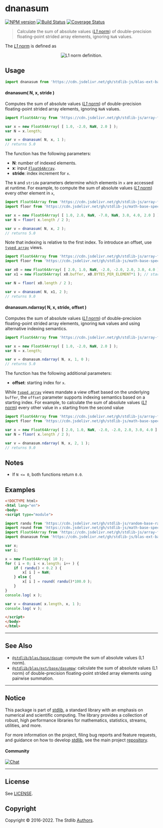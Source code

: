 <!--

@license Apache-2.0

Copyright (c) 2020 The Stdlib Authors.

Licensed under the Apache License, Version 2.0 (the "License");
you may not use this file except in compliance with the License.
You may obtain a copy of the License at

   http://www.apache.org/licenses/LICENSE-2.0

Unless required by applicable law or agreed to in writing, software
distributed under the License is distributed on an "AS IS" BASIS,
WITHOUT WARRANTIES OR CONDITIONS OF ANY KIND, either express or implied.
See the License for the specific language governing permissions and
limitations under the License.

-->

# dnanasum

[![NPM version][npm-image]][npm-url] [![Build Status][test-image]][test-url] [![Coverage Status][coverage-image]][coverage-url] <!-- [![dependencies][dependencies-image]][dependencies-url] -->

> Calculate the sum of absolute values ([_L1_ norm][l1norm]) of double-precision floating-point strided array elements, ignoring `NaN` values.

<section class="intro">

The [_L1_ norm][l1norm] is defined as

<!-- <equation class="equation" label="eq:l1norm" align="center" raw="\|\mathbf{x}\|_1 = \sum_{i=0}^{n-1} \vert x_i \vert" alt="L1 norm definition."> -->

<div class="equation" align="center" data-raw-text="\|\mathbf{x}\|_1 = \sum_{i=0}^{n-1} \vert x_i \vert" data-equation="eq:l1norm">
    <img src="https://cdn.jsdelivr.net/gh/stdlib-js/stdlib@37e8b551d14d17010e51f87e3e171e62c090fa5f/lib/node_modules/@stdlib/blas/ext/base/dnanasum/docs/img/equation_l1norm.svg" alt="L1 norm definition.">
    <br>
</div>

<!-- </equation> -->

</section>

<!-- /.intro -->



<section class="usage">

## Usage

```javascript
import dnanasum from 'https://cdn.jsdelivr.net/gh/stdlib-js/blas-ext-base-dnanasum@esm/index.mjs';
```

#### dnanasum( N, x, stride )

Computes the sum of absolute values ([_L1_ norm][l1norm]) of double-precision floating-point strided array elements, ignoring `NaN` values.

```javascript
import Float64Array from 'https://cdn.jsdelivr.net/gh/stdlib-js/array-float64@esm/index.mjs';

var x = new Float64Array( [ 1.0, -2.0, NaN, 2.0 ] );
var N = x.length;

var v = dnanasum( N, x, 1 );
// returns 5.0
```

The function has the following parameters:

-   **N**: number of indexed elements.
-   **x**: input [`Float64Array`][@stdlib/array/float64].
-   **stride**: index increment for `x`.

The `N` and `stride` parameters determine which elements in `x` are accessed at runtime. For example, to compute the sum of absolute values ([_L1_ norm][l1norm]) every other element in `x`,

```javascript
import Float64Array from 'https://cdn.jsdelivr.net/gh/stdlib-js/array-float64@esm/index.mjs';
import floor from 'https://cdn.jsdelivr.net/gh/stdlib-js/math-base-special-floor@esm/index.mjs';

var x = new Float64Array( [ 1.0, 2.0, NaN, -7.0, NaN, 3.0, 4.0, 2.0 ] );
var N = floor( x.length / 2 );

var v = dnanasum( N, x, 2 );
// returns 5.0
```

Note that indexing is relative to the first index. To introduce an offset, use [`typed array`][mdn-typed-array] views.

<!-- eslint-disable stdlib/capitalized-comments -->

```javascript
import Float64Array from 'https://cdn.jsdelivr.net/gh/stdlib-js/array-float64@esm/index.mjs';
import floor from 'https://cdn.jsdelivr.net/gh/stdlib-js/math-base-special-floor@esm/index.mjs';

var x0 = new Float64Array( [ 2.0, 1.0, NaN, -2.0, -2.0, 2.0, 3.0, 4.0 ] );
var x1 = new Float64Array( x0.buffer, x0.BYTES_PER_ELEMENT*1 ); // start at 2nd element

var N = floor( x0.length / 2 );

var v = dnanasum( N, x1, 2 );
// returns 9.0
```

#### dnanasum.ndarray( N, x, stride, offset )

Computes the sum of absolute values ([_L1_ norm][l1norm]) of double-precision floating-point strided array elements, ignoring `NaN` values and using alternative indexing semantics.

```javascript
import Float64Array from 'https://cdn.jsdelivr.net/gh/stdlib-js/array-float64@esm/index.mjs';

var x = new Float64Array( [ 1.0, -2.0, NaN, 2.0 ] );
var N = x.length;

var v = dnanasum.ndarray( N, x, 1, 0 );
// returns 5.0
```

The function has the following additional parameters:

-   **offset**: starting index for `x`.

While [`typed array`][mdn-typed-array] views mandate a view offset based on the underlying `buffer`, the `offset` parameter supports indexing semantics based on a starting index. For example, to calculate the sum of absolute values ([_L1_ norm][l1norm]) every other value in `x` starting from the second value

```javascript
import Float64Array from 'https://cdn.jsdelivr.net/gh/stdlib-js/array-float64@esm/index.mjs';
import floor from 'https://cdn.jsdelivr.net/gh/stdlib-js/math-base-special-floor@esm/index.mjs';

var x = new Float64Array( [ 2.0, 1.0, NaN, -2.0, -2.0, 2.0, 3.0, 4.0 ] );
var N = floor( x.length / 2 );

var v = dnanasum.ndarray( N, x, 2, 1 );
// returns 9.0
```

</section>

<!-- /.usage -->

<section class="notes">

## Notes

-   If `N <= 0`, both functions return `0.0`.

</section>

<!-- /.notes -->

<section class="examples">

## Examples

<!-- eslint no-undef: "error" -->

```html
<!DOCTYPE html>
<html lang="en">
<body>
<script type="module">

import randu from 'https://cdn.jsdelivr.net/gh/stdlib-js/random-base-randu@esm/index.mjs';
import round from 'https://cdn.jsdelivr.net/gh/stdlib-js/math-base-special-round@esm/index.mjs';
import Float64Array from 'https://cdn.jsdelivr.net/gh/stdlib-js/array-float64@esm/index.mjs';
import dnanasum from 'https://cdn.jsdelivr.net/gh/stdlib-js/blas-ext-base-dnanasum@esm/index.mjs';

var x;
var i;

x = new Float64Array( 10 );
for ( i = 0; i < x.length; i++ ) {
    if ( randu() < 0.2 ) {
        x[ i ] = NaN;
    } else {
        x[ i ] = round( randu()*100.0 );
    }
}
console.log( x );

var v = dnanasum( x.length, x, 1 );
console.log( v );

</script>
</body>
</html>
```

</section>

<!-- /.examples -->

<section class="references">

</section>

<!-- /.references -->

<!-- Section for related `stdlib` packages. Do not manually edit this section, as it is automatically populated. -->

<section class="related">

* * *

## See Also

-   <span class="package-name">[`@stdlib/blas/base/dasum`][@stdlib/blas/base/dasum]</span><span class="delimiter">: </span><span class="description">compute the sum of absolute values (L1 norm).</span>
-   <span class="package-name">[`@stdlib/blas/ext/base/dasumpw`][@stdlib/blas/ext/base/dasumpw]</span><span class="delimiter">: </span><span class="description">calculate the sum of absolute values (L1 norm) of double-precision floating-point strided array elements using pairwise summation.</span>

</section>

<!-- /.related -->

<!-- Section for all links. Make sure to keep an empty line after the `section` element and another before the `/section` close. -->


<section class="main-repo" >

* * *

## Notice

This package is part of [stdlib][stdlib], a standard library with an emphasis on numerical and scientific computing. The library provides a collection of robust, high performance libraries for mathematics, statistics, streams, utilities, and more.

For more information on the project, filing bug reports and feature requests, and guidance on how to develop [stdlib][stdlib], see the main project [repository][stdlib].

#### Community

[![Chat][chat-image]][chat-url]

---

## License

See [LICENSE][stdlib-license].


## Copyright

Copyright &copy; 2016-2022. The Stdlib [Authors][stdlib-authors].

</section>

<!-- /.stdlib -->

<!-- Section for all links. Make sure to keep an empty line after the `section` element and another before the `/section` close. -->

<section class="links">

[npm-image]: http://img.shields.io/npm/v/@stdlib/blas-ext-base-dnanasum.svg
[npm-url]: https://npmjs.org/package/@stdlib/blas-ext-base-dnanasum

[test-image]: https://github.com/stdlib-js/blas-ext-base-dnanasum/actions/workflows/test.yml/badge.svg?branch=main
[test-url]: https://github.com/stdlib-js/blas-ext-base-dnanasum/actions/workflows/test.yml?query=branch:main

[coverage-image]: https://img.shields.io/codecov/c/github/stdlib-js/blas-ext-base-dnanasum/main.svg
[coverage-url]: https://codecov.io/github/stdlib-js/blas-ext-base-dnanasum?branch=main

<!--

[dependencies-image]: https://img.shields.io/david/stdlib-js/blas-ext-base-dnanasum.svg
[dependencies-url]: https://david-dm.org/stdlib-js/blas-ext-base-dnanasum/main

-->

[chat-image]: https://img.shields.io/gitter/room/stdlib-js/stdlib.svg
[chat-url]: https://gitter.im/stdlib-js/stdlib/

[stdlib]: https://github.com/stdlib-js/stdlib

[stdlib-authors]: https://github.com/stdlib-js/stdlib/graphs/contributors

[umd]: https://github.com/umdjs/umd
[es-module]: https://developer.mozilla.org/en-US/docs/Web/JavaScript/Guide/Modules

[deno-url]: https://github.com/stdlib-js/blas-ext-base-dnanasum/tree/deno
[umd-url]: https://github.com/stdlib-js/blas-ext-base-dnanasum/tree/umd
[esm-url]: https://github.com/stdlib-js/blas-ext-base-dnanasum/tree/esm

[stdlib-license]: https://raw.githubusercontent.com/stdlib-js/blas-ext-base-dnanasum/main/LICENSE

[@stdlib/array/float64]: https://github.com/stdlib-js/array-float64/tree/esm

[mdn-typed-array]: https://developer.mozilla.org/en-US/docs/Web/JavaScript/Reference/Global_Objects/TypedArray

[l1norm]: http://en.wikipedia.org/wiki/Norm_%28mathematics%29

<!-- <related-links> -->

[@stdlib/blas/base/dasum]: https://github.com/stdlib-js/blas-base-dasum/tree/esm

[@stdlib/blas/ext/base/dasumpw]: https://github.com/stdlib-js/blas-ext-base-dasumpw/tree/esm

<!-- </related-links> -->

</section>

<!-- /.links -->
